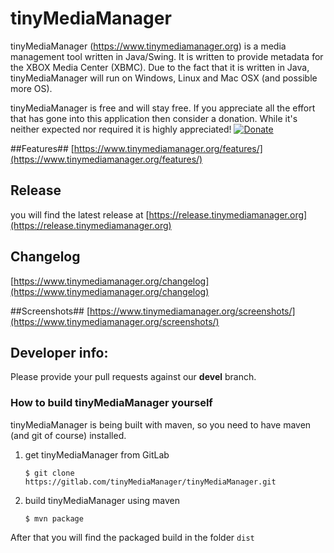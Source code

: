 tinyMediaManager
========================

tinyMediaManager (https://www.tinymediamanager.org) is a media management tool written in Java/Swing. It is written to provide metadata for the XBOX Media Center (XBMC). Due to the fact that it is written in Java, tinyMediaManager will run on Windows, Linux and Mac OSX (and possible more OS).

tinyMediaManager is free and will stay free. If you appreciate all the effort that has gone into this application then consider a donation. While it's neither expected nor required it is highly appreciated!
[![Donate][1]][2]

[1]: https://www.paypal.com/en_US/i/btn/btn_donate_SM.gif
[2]: https://www.tinymediamanager.org/donate/

##Features##
[https://www.tinymediamanager.org/features/](https://www.tinymediamanager.org/features/)

## Release
you will find the latest release at [https://release.tinymediamanager.org](https://release.tinymediamanager.org)

## Changelog
[https://www.tinymediamanager.org/changelog](https://www.tinymediamanager.org/changelog)

##Screenshots##
[https://www.tinymediamanager.org/screenshots/](https://www.tinymediamanager.org/screenshots/)

## Developer info:
Please provide your pull requests against our **devel** branch.

### How to build tinyMediaManager yourself
tinyMediaManager is being built with maven, so you need to have maven (and git of course) installed.

1. get tinyMediaManager from GitLab

   `$ git clone https://gitlab.com/tinyMediaManager/tinyMediaManager.git`

2. build tinyMediaManager using maven

   `$ mvn package`

After that you will find the packaged build in the folder `dist`

